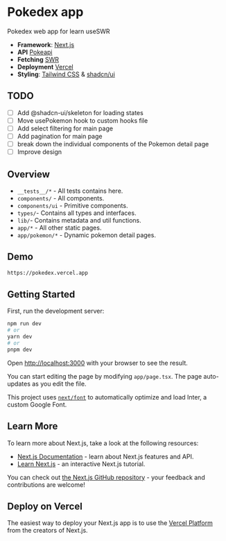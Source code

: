 # Pokedex app

Pokedex web app for learn useSWR

- **Framework**: [Next.js](https://nextjs.org/)
- **API** [Pokeapi](https://pokeapi.co/docs/v2)
- **Fetching** [SWR](https://swr.vercel.app/)
- **Deployment** [Vercel](https://vercel.com/)
- **Styling**: [Tailwind CSS](https://tailwindcss.com/) & [shadcn/ui](https://ui.shadcn.com/)

## TODO

- [ ] Add @shadcn-ui/skeleton for loading states
- [ ] Move usePokemon hook to custom hooks file
- [ ] Add select filtering for main page
- [ ] Add pagination for main page
- [ ] break down the individual components of the Pokemon detail page
- [ ] Improve design

## Overview

- `__tests__/*` - All tests contains here.
- `components/` - All components.
- `components/ui` - Primitive components.
- `types/`- Contains all types and interfaces.
- `lib/`- Contains metadata and util functions.
- `app/*` - All other static pages.
- `app/pokemon/*` - Dynamic pokemon detail pages.

## Demo

```bash
https://pokedex.vercel.app
```

## Getting Started

First, run the development server:

```bash
npm run dev
# or
yarn dev
# or
pnpm dev
```

Open [http://localhost:3000](http://localhost:3000) with your browser to see the result.

You can start editing the page by modifying `app/page.tsx`. The page auto-updates as you edit the file.

This project uses [`next/font`](https://nextjs.org/docs/basic-features/font-optimization) to automatically optimize and load Inter, a custom Google Font.

## Learn More

To learn more about Next.js, take a look at the following resources:

- [Next.js Documentation](https://nextjs.org/docs) - learn about Next.js features and API.
- [Learn Next.js](https://nextjs.org/learn) - an interactive Next.js tutorial.

You can check out [the Next.js GitHub repository](https://github.com/vercel/next.js/) - your feedback and contributions are welcome!

## Deploy on Vercel

The easiest way to deploy your Next.js app is to use the [Vercel Platform](https://vercel.com/new?utm_medium=default-template&filter=next.js&utm_source=create-next-app&utm_campaign=create-next-app-readme) from the creators of Next.js.
